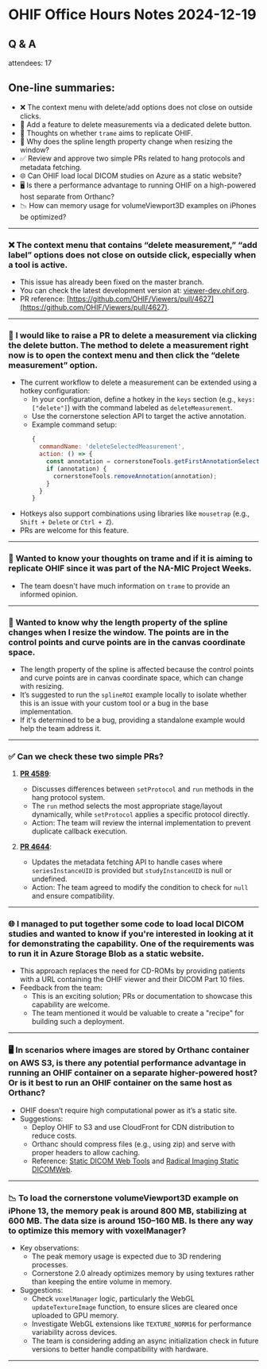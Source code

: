 # OHIF Office Hours Notes 2024-12-19

## Q & A

attendees: 17
 

##  One-line summaries:

- ❌ The context menu with delete/add options does not close on outside clicks.
- 🔘 Add a feature to delete measurements via a dedicated delete button.
- 🤔 Thoughts on whether `trame` aims to replicate OHIF.
- 📏 Why does the spline length property change when resizing the window?
- ✅ Review and approve two simple PRs related to hang protocols and metadata fetching.
- 🌐 Can OHIF load local DICOM studies on Azure as a static website?
- 🖥️ Is there a performance advantage to running OHIF on a high-powered host separate from Orthanc?
- 📉 How can memory usage for volumeViewport3D examples on iPhones be optimized?

---


### ❌ **The context menu that contains “delete measurement,” “add label” options does not close on outside click, especially when a tool is active.**
- This issue has already been fixed on the master branch.
- You can check the latest development version at: [viewer-dev.ohif.org](https://viewer-dev.ohif.org).
- PR reference: [https://github.com/OHIF/Viewers/pull/4627](https://github.com/OHIF/Viewers/pull/4627).

---

### 🔘 **I would like to raise a PR to delete a measurement via clicking the delete button. The method to delete a measurement right now is to open the context menu and then click the “delete measurement” option.**
- The current workflow to delete a measurement can be extended using a hotkey configuration:
  - In your configuration, define a hotkey in the `keys` section (e.g., `keys: ["delete"]`) with the command labeled as `deleteMeasurement`.
  - Use the cornerstone selection API to target the active annotation.
  - Example command setup: 
    ```javascript
    {
      commandName: 'deleteSelectedMeasurement',
      action: () => {
        const annotation = cornerstoneTools.getFirstAnnotationSelected();
        if (annotation) {
          cornerstoneTools.removeAnnotation(annotation);
        }
      }
    }
    ```
- Hotkeys also support combinations using libraries like `mousetrap` (e.g., `Shift + Delete` or `Ctrl + Z`).
- PRs are welcome for this feature.

---

### 🤔 **Wanted to know your thoughts on trame and if it is aiming to replicate OHIF since it was part of the NA-MIC Project Weeks.**
- The team doesn't have much information on `trame` to provide an informed opinion.

---

### 📏 **Wanted to know why the length property of the spline changes when I resize the window. The points are in the control points and curve points are in the canvas coordinate space.**
- The length property of the spline is affected because the control points and curve points are in canvas coordinate space, which can change with resizing.
- It’s suggested to run the `splineROI` example locally to isolate whether this is an issue with your custom tool or a bug in the base implementation.
- If it's determined to be a bug, providing a standalone example would help the team address it.

---

### ✅ **Can we check these two simple PRs?**
1. **[PR 4589](https://github.com/OHIF/Viewers/pull/4589)**:
   - Discusses differences between `setProtocol` and `run` methods in the hang protocol system.
   - The `run` method selects the most appropriate stage/layout dynamically, while `setProtocol` applies a specific protocol directly.
   - Action: The team will review the internal implementation to prevent duplicate callback execution.

2. **[PR 4644](https://github.com/OHIF/Viewers/pull/4644)**:
   - Updates the metadata fetching API to handle cases where `seriesInstanceUID` is provided but `studyInstanceUID` is null or undefined.
   - Action: The team agreed to modify the condition to check for `null` and ensure compatibility.

---

### 🌐 **I managed to put together some code to load local DICOM studies and wanted to know if you're interested in looking at it for demonstrating the capability. One of the requirements was to run it in Azure Storage Blob as a static website.**
- This approach replaces the need for CD-ROMs by providing patients with a URL containing the OHIF viewer and their DICOM Part 10 files.
- Feedback from the team:
  - This is an exciting solution; PRs or documentation to showcase this capability are welcome.
  - The team mentioned it would be valuable to create a "recipe" for building such a deployment.

---

### 🖥️ **In scenarios where images are stored by Orthanc container on AWS S3, is there any potential performance advantage in running an OHIF container on a separate higher-powered host? Or is it best to run an OHIF container on the same host as Orthanc?**
- OHIF doesn’t require high computational power as it’s a static site.
- Suggestions:
  - Deploy OHIF to S3 and use CloudFront for CDN distribution to reduce costs.
  - Orthanc should compress files (e.g., using zip) and serve with proper headers to allow caching.
  - Reference: [Static DICOM Web Tools](https://docs.ohif.org/configuration/datasources/static-files/) and [Radical Imaging Static DICOMWeb](https://github.com/RadicalImaging/Static-DICOMWeb).

---

### 📉 **To load the cornerstone volumeViewport3D example on iPhone 13, the memory peak is around 800 MB, stabilizing at 600 MB. The data size is around 150–160 MB. Is there any way to optimize this memory with voxelManager?**
- Key observations:
  - The peak memory usage is expected due to 3D rendering processes.
  - Cornerstone 2.0 already optimizes memory by using textures rather than keeping the entire volume in memory.
- Suggestions:
  - Check `voxelManager` logic, particularly the WebGL `updateTextureImage` function, to ensure slices are cleared once uploaded to GPU memory.
  - Investigate WebGL extensions like `TEXTURE_NORM16` for performance variability across devices.
  - The team is considering adding an async initialization check in future versions to better handle compatibility with hardware.

---

